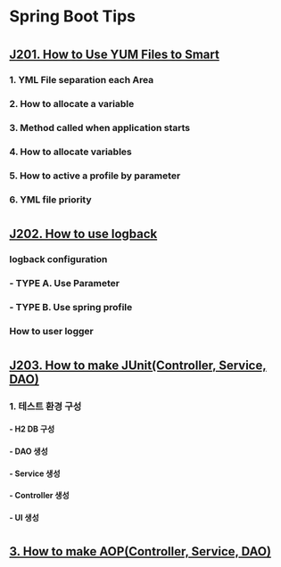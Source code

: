 # Spring Boot Tips  
# 
## [J201. How to Use YUM Files to Smart]()
### 1. YML File separation each Area
### 2. How to allocate a variable
### 3. Method called when application starts
### 4. How to allocate variables
### 5. How to active a profile by parameter
### 6. YML file priority  
#  
#
## [J202. How to use logback]()
### logback configuration  
### - TYPE A. Use Parameter 
### - TYPE B. Use spring profile  
### How to user logger
#  
#
## [J203. How to make JUnit(Controller, Service, DAO)]()  
### 1. 테스트 환경 구성
#### - H2 DB 구성 
#### - DAO 생성
#### - Service 생성
#### - Controller 생성
#### - UI 생성  
#  
#
## [3. How to make AOP(Controller, Service, DAO)]()  
#  

  